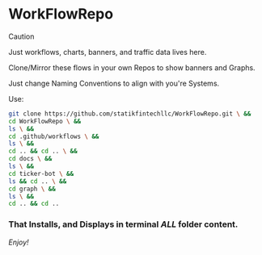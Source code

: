# WorkFlowRepo

> [!CAUTION]
>
> Just workflows, charts, banners, and traffic data lives here.
>
> Clone/Mirror these flows in your own Repos to show banners and Graphs.
>
> Just change Naming Conventions to align with you're Systems.

Use:

```bash
git clone https://github.com/statikfintechllc/WorkFlowRepo.git \ &&
cd WorkFlowRepo \ &&
ls \ &&
cd .github/workflows \ &&
ls \ &&
cd .. && cd .. \ &&
cd docs \ &&
ls \ &&
cd ticker-bot \ &&
ls && cd .. \ &&
cd graph \ &&
ls \ &&
cd .. && cd ..
```

### That Installs, and Displays in terminal *ALL* folder content.

*Enjoy!*

